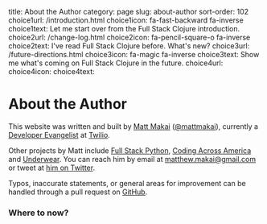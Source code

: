 title: About the Author
category: page
slug: about-author
sort-order: 102
choice1url: /introduction.html
choice1icon: fa-fast-backward fa-inverse
choice1text: Let me start over from the Full Stack Clojure introduction.
choice2url: /change-log.html
choice2icon: fa-pencil-square-o fa-inverse
choice2text: I've read Full Stack Clojure before. What's new?
choice3url: /future-directions.html
choice3icon: fa-magic fa-inverse
choice3text: Show me what's coming on Full Stack Clojure in the future.
choice4url:
choice4icon:
choice4text:


# About the Author
This website was written and built by 
[Matt Makai](http://www.mattmakai.com/) 
([@mattmakai](http://twitter.com/mattmakai)), currently a 
[Developer Evangelist](http://thenextweb.com/dd/2012/06/03/a-day-in-the-life-of-a-developer-evangelist/)
at [Twilio](https://www.twilio.com/).

Other projects by Matt include 
[Full Stack Python](http://www.fullstackpython.com/),
[Coding Across America](http://www.codingacrossamerica.com/)
and
[Underwear](https://github.com/makaimc/underwear/). You can reach him by 
email at matthew.makai@gmail.com or tweet at
[him on Twitter](https://twitter.com/mattmakai). 


Typos, inaccurate statements, or general areas for improvement can be handled
through a pull request on
[GitHub](https://github.com/makaimc/fullstackclojure.github.com/).


### Where to now?
